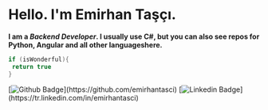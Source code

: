 

# Hello. I'm Emirhan Taşçı. 

**I am a _Backend Developer_. I usually use C#, but you can also see repos for Python, Angular and all other languages ​​here.**

 ```c#
if (isWonderful){
  return true
}
```

[![Github Badge](https://img.shields.io/badge/-Github-000?style=quare&labelColor=000&logo=Github&logoColor=white&link=[link](https://github.com/emirhantasci))](https://github.com/emirhantasci) 
[![Linkedin Badge](https://img.shields.io/badge/-Linkedin-C13584?style=flat-quare&labelColor=C13584&logo=linkedin&logoColor=white&link=[link](https://tr.linkedin.com/in/emirhantasci))](https://tr.linkedin.com/in/emirhantasci)



